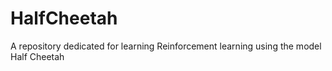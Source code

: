 # HalfCheetah
A repository dedicated for learning Reinforcement learning using the model Half Cheetah
